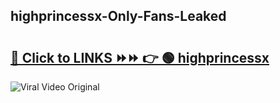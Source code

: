 
 ## highprincessx-Only-Fans-Leaked

# <h2><a href="https://clipsfans.com/highprincessx&ref=git">🔗 Click to LINKS ⏩⏩ 👉 🟢 highprincessx </a></h2>

<a href="https://clipsfans.com/highprincessx&ref=git" rel="nofollow" data-target="animated-image.originalLink"><img src="https://i.ibb.co.com/xMMVF88/686577567.gif" alt="Viral Video Original" style="max-width: 100%; display: inline-block;" data-target="animated-image.originalImage"></a>
